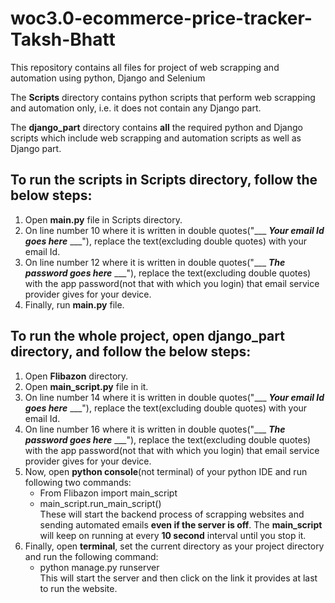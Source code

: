 # woc3.0-ecommerce-price-tracker-Taksh-Bhatt
This repository contains all files for project of web scrapping and automation using python, Django and Selenium

The **Scripts** directory contains python scripts that perform web scrapping and automation only, i.e. it does not contain any Django part.

The **django_part** directory contains **all** the required python and Django scripts which include web scrapping and automation scripts as well as Django part.

## To run the scripts in **Scripts** directory, follow the below steps:
1. Open **main.py** file in Scripts directory.
2. On line number 10 where it is written in double quotes("___ ___Your email Id goes here___ ___"), replace the text(excluding double quotes) with your email Id.
3. On line number 12 where it is written in double quotes("___ ___The password goes here___ ___"), replace the text(excluding double quotes) with the app password(not that with which you login)
    that email service provider gives for your device.
4. Finally, run **main.py** file.


## To run the whole project, open **django_part** directory, and follow the below steps:
1. Open **Flibazon** directory.
2. Open **main_script.py** file in it.
3. On line number 14 where it is written in double quotes("___ ___Your email Id goes here___ ___"), replace the text(excluding double quotes) with your email Id.
4. On line number 16 where it is written in double quotes("___ ___The password goes here___ ___"), replace the text(excluding double quotes) with the app password(not that with which you login)
    that email service provider gives for your device.
5. Now, open **python console**(not terminal) of your python IDE and run following two commands:
      - From Flibazon import main_script
      - main_script.run_main_script()<br />
  These will start the backend process of scrapping websites and sending automated emails **even if the server is off**. The **main_script** will keep on running at
  every **10 second** interval until you stop it.
6. Finally, open **terminal**, set the current directory as your project directory and run the following command:
      - python manage.py runserver<br />
    This will start the server and then click on the link it provides at last to run the website.
